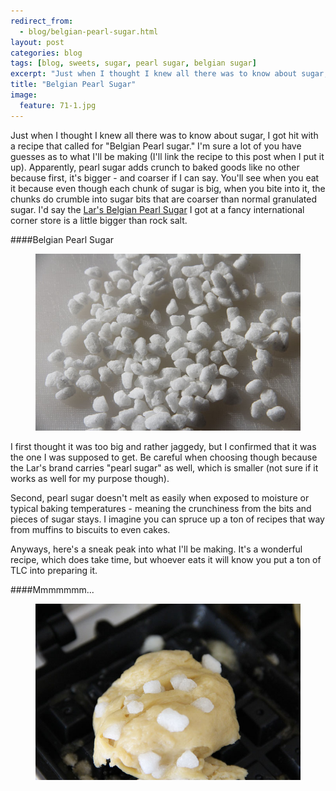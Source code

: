 ```yaml
---
redirect_from: 
  - blog/belgian-pearl-sugar.html
layout: post
categories: blog
tags: [blog, sweets, sugar, pearl sugar, belgian sugar]
excerpt: "Just when I thought I knew all there was to know about sugar, I got hit with a recipe that called for 'Belgian Pearl sugar.'  I'm sure a lot of you have guesses as to what I'll be making (I'll link the recipe to this post when I put it up)."
title: "Belgian Pearl Sugar"
image:
  feature: 71-1.jpg
---
```


Just when I thought I knew all there was to know about sugar, I got hit with a recipe that called for "Belgian Pearl sugar."  I'm sure a lot of you have guesses as to what I'll be making (I'll link the recipe to this post when I put it up).  Apparently, pearl sugar adds crunch to baked goods like no other because first, it's bigger - and coarser if I can say.  You'll see when you eat it because even though each chunk of sugar is big, when you bite into it, the chunks do crumble into sugar bits that are coarser than normal granulated sugar.  I'd say the [Lar's Belgian Pearl Sugar](http://www.larsown.com/) I got at a fancy international corner store is a little bigger than rock salt.

####Belgian Pearl Sugar
<figure> <img src='/images/71-2.jpg'> </figure>

I first thought it was too big and rather jaggedy, but I confirmed that it was the one I was supposed to get.  Be careful when choosing though because the Lar's brand carries "pearl sugar" as well, which is smaller (not sure if it works as well for my purpose though).

Second, pearl sugar doesn't melt as easily when exposed to moisture or typical baking temperatures - meaning the crunchiness from the bits and pieces of sugar stays.  I imagine you can spruce up a ton of recipes that way from muffins to biscuits to even cakes.

Anyways, here's a sneak peak into what I'll be making.  It's a wonderful recipe, which does take time, but whoever eats it will know you put a ton of TLC into preparing it.

####Mmmmmmm...
<figure> <img src='/images/71-3.jpg'> </figure>